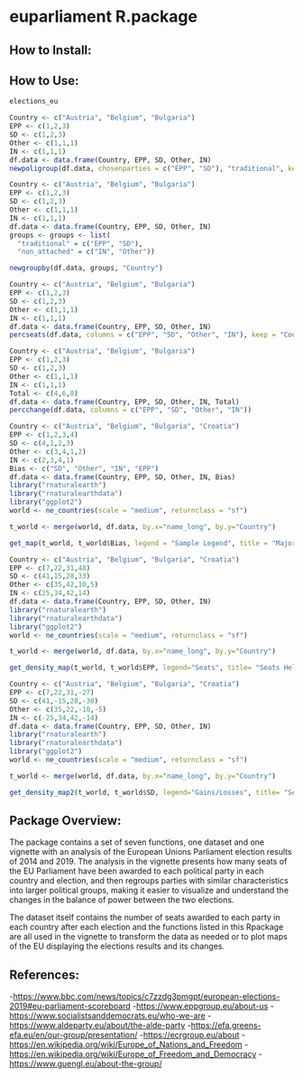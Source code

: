 # euparliament R.package

## How to Install:


## How to Use:


```r
elections_eu
```

```r
Country <- c("Austria", "Belgium", "Bulgaria")
EPP <- c(1,2,3)
SD <- c(1,2,3)
Other <- c(1,1,1)
IN <- c(1,1,1)
df.data <- data.frame(Country, EPP, SD, Other, IN)
newpoligroup(df.data, chosenparties = c("EPP", "SD"), "traditional", keep = "Country")
```

```r
Country <- c("Austria", "Belgium", "Bulgaria")
EPP <- c(1,2,3)
SD <- c(1,2,3)
Other <- c(1,1,1)
IN <- c(1,1,1)
df.data <- data.frame(Country, EPP, SD, Other, IN)
groups <- groups <- list(
  "traditional" = c("EPP", "SD"),
  "non_attached" = c("IN", "Other"))

newgroupby(df.data, groups, "Country")
```


```r
Country <- c("Austria", "Belgium", "Bulgaria")
EPP <- c(1,2,3)
SD <- c(1,2,3)
Other <- c(1,1,1)
IN <- c(1,1,1)
df.data <- data.frame(Country, EPP, SD, Other, IN)
percseats(df.data, columns = c("EPP", "SD", "Other", "IN"), keep = "Country")
```

```r
Country <- c("Austria", "Belgium", "Bulgaria")
EPP <- c(1,2,3)
SD <- c(1,2,3)
Other <- c(1,1,1)
IN <- c(1,1,1)
Total <- c(4,6,8)
df.data <- data.frame(Country, EPP, SD, Other, IN, Total)
percchange(df.data, columns = c("EPP", "SD", "Other", "IN"))
```

```r
Country <- c("Austria", "Belgium", "Bulgaria", "Croatia")
EPP <- c(1,2,3,4)
SD <- c(4,1,2,3)
Other <- c(3,4,1,2)
IN <- c(2,3,4,1)
Bias <- c("SD", "Other", "IN", "EPP")
df.data <- data.frame(Country, EPP, SD, Other, IN, Bias)
library("rnaturalearth")
library("rnaturalearthdata")
library("ggplot2")
world <- ne_countries(scale = "medium", returnclass = "sf")

t_world <- merge(world, df.data, by.x="name_long", by.y="Country")

get_map(t_world, t_world$Bias, legend = "Sample Legend", title = "Major Parties")

```

```r
Country <- c("Austria", "Belgium", "Bulgaria", "Croatia")
EPP <- c(7,22,31,48)
SD <- c(41,15,28,33)
Other <- c(35,42,10,5)
IN <- c(25,34,42,14)
df.data <- data.frame(Country, EPP, SD, Other, IN)
library("rnaturalearth")
library("rnaturalearthdata")
library("ggplot2")
world <- ne_countries(scale = "medium", returnclass = "sf")

t_world <- merge(world, df.data, by.x="name_long", by.y="Country")

get_density_map(t_world, t_world$EPP, legend="Seats", title= "Seats Held by EPP", gradmax=50, gradnum =5)
```

```r
Country <- c("Austria", "Belgium", "Bulgaria", "Croatia")
EPP <- c(7,22,31,-27)
SD <- c(41,-15,28,-30)
Other <- c(35,22,-10,-5)
IN <- c(-25,34,42,-14)
df.data <- data.frame(Country, EPP, SD, Other, IN)
library("rnaturalearth")
library("rnaturalearthdata")
library("ggplot2")
world <- ne_countries(scale = "medium", returnclass = "sf")

t_world <- merge(world, df.data, by.x="name_long", by.y="Country")

get_density_map2(t_world, t_world$SD, legend="Gains/Losses", title= "Seats Gained or Lost by SD")
```


## Package Overview:

The package contains a set of seven functions, one dataset and one vignette with an analysis of the European Unions Parliament election results of 2014 and 2019. The analysis in the vignette presents how many seats of the EU Parliament have been awarded to each political party in each country and election, and then regroups parties with similar characteristics into larger political groups, making it easier to visualize and understand the changes in the balance of power between the two elections.

The dataset itself contains the number of seats awarded to each party in each country after each election and the functions listed in this Rpackage are all used in the vignette to transform the data as needed or to plot maps of the EU displaying the elections results and its changes.

## References:

-https://www.bbc.com/news/topics/c7zzdg3pmgpt/european-elections-2019#eu-parliament-scoreboard
-https://www.eppgroup.eu/about-us
-https://www.socialistsanddemocrats.eu/who-we-are
-https://www.aldeparty.eu/about/the-alde-party
-https://efa.greens-efa.eu/en/our-group/presentation/
-https://ecrgroup.eu/about
-https://en.wikipedia.org/wiki/Europe_of_Nations_and_Freedom
-https://en.wikipedia.org/wiki/Europe_of_Freedom_and_Democracy
-https://www.guengl.eu/about-the-group/
